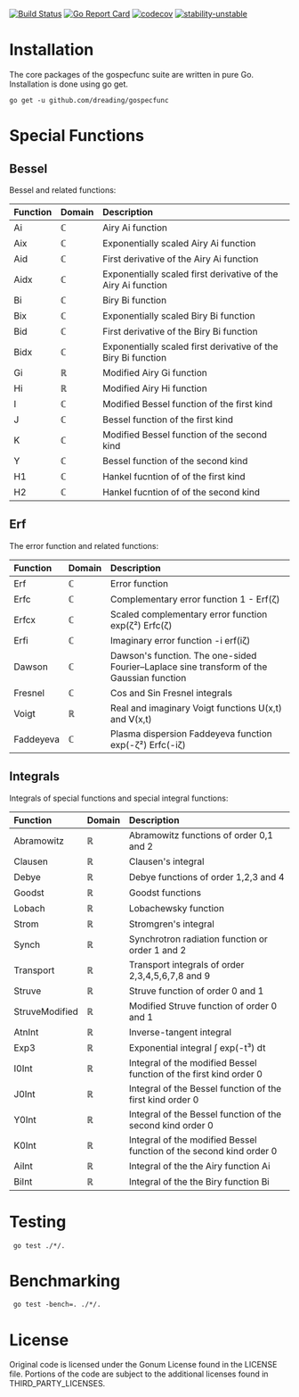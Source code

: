 [![Build Status](https://travis-ci.org/dreading/gospecfunc.svg?branch=master)](https://travis-ci.org/dreading/gospecfunc) 
[![Go Report Card](https://goreportcard.com/badge/github.com/dreading/gospecfunc)](https://goreportcard.com/report/github.com/dreading/gospecfunc)
[![codecov](https://codecov.io/gh/dreading/gospecfunc/branch/master/graph/badge.svg)](https://codecov.io/gh/dreading/gospecfunc)
[![stability-unstable](https://img.shields.io/badge/stability-unstable-yellow.svg)](https://github.com/emersion/stability-badges#unstable)

# Installation
The core packages of the gospecfunc suite are written in pure Go. Installation is done using go get.
```
go get -u github.com/dreading/gospecfunc
```

# Special Functions

## Bessel

Bessel and related functions:

Function  | Domain |Description |
:---------- | :------ |:----------- |
Ai     |  ℂ  | Airy Ai  function |
Aix    |  ℂ   | Exponentially scaled Airy Ai function|
Aid    |  ℂ   | First derivative of the Airy Ai function|
Aidx    |  ℂ   | Exponentially scaled first derivative of the Airy Ai function|
Bi     |  ℂ  | Biry Bi function |
Bix    |  ℂ   | Exponentially scaled Biry Bi function|
Bid    |  ℂ   | First derivative of the Biry Bi function|
Bidx    |  ℂ   | Exponentially scaled first derivative of the Biry Bi function|
Gi     |  ℝ  | Modified Airy Gi  function |
Hi     |  ℝ  | Modified Airy Hi  function |
I      | ℂ  | Modified Bessel function of the first kind  |
J      | ℂ  | Bessel function of the first kind |
K      | ℂ  | Modified Bessel function of the second kind  |
Y      | ℂ  | Bessel function of the second kind  |
H1      | ℂ  | Hankel fucntion of of the first kind  |
H2      | ℂ  | Hankel fucntion of of the second kind  |

## Erf

The error function and related functions:

Function  | Domain |Description |
:---------- | :------ |:----------- |
Erf    |  ℂ  | Error function |
Erfc    | ℂ  | Complementary error function  1 - Erf(ζ)
Erfcx    | ℂ  | Scaled complementary error function   exp(ζ²) Erfc(ζ) |
Erfi    |  ℂ  | Imaginary error function   -i erf(iζ) |
Dawson    |  ℂ  | Dawson's function. The one-sided Fourier–Laplace sine transform of the Gaussian function |
Fresnel |  ℂ  | Cos and Sin Fresnel integrals  |
Voigt |  ℝ  | Real and imaginary Voigt functions  𝖴(x,t) and 𝖵(x,t) |
Faddeyeva |  ℂ  | Plasma dispersion Faddeyeva function exp(-ζ²) Erfc(-iζ) |
  

## Integrals

Integrals of special functions and special integral functions:

Function  | Domain |Description |
:---------- | ------ |:----------- |
Abramowitz    |  ℝ | Abramowitz functions of order 0,1 and 2 |
Clausen    |  ℝ | Clausen's integral |
Debye    |  ℝ | Debye functions of order 1,2,3 and 4 |
Goodst    |  ℝ | Goodst functions   |
Lobach    |  ℝ | Lobachewsky function   |
Strom    |  ℝ | Stromgren's integral  |
Synch    |  ℝ | Synchrotron radiation function or order 1 and 2 |
 Transport    |  ℝ | Transport integrals of order 2,3,4,5,6,7,8 and 9 |
Struve   |  ℝ | Struve function of order 0 and 1 | 
StruveModified    |  ℝ | Modified Struve function of order 0 and 1 | 
AtnInt    |  ℝ | Inverse-tangent integral | 
Exp3   |  ℝ | Exponential integral ∫ exp(-t³) dt | 
I0Int   |  ℝ | Integral of the modified Bessel function of the first kind order 0 | 
  J0Int   |  ℝ | Integral of the Bessel function of the first kind order 0| 
   Y0Int   |  ℝ | Integral of the Bessel function of the second kind order 0| 
  K0Int   |  ℝ | Integral of the modified Bessel function of the second kind order 0| 
 AiInt   |  ℝ | Integral of the the Airy function Ai | 
BiInt   |  ℝ | Integral of the the Biry function Bi | 
 

# Testing 
```
 go test ./*/. 
```
# Benchmarking
```
 go test -bench=. ./*/.
```
# License
Original code is licensed under the Gonum License found in the LICENSE file. Portions of the code are subject to the additional licenses found in THIRD_PARTY_LICENSES.  
